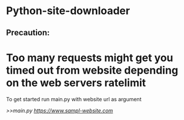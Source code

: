 # Python-site-downloader

## Precaution:
# Too many requests might get you timed out from website depending on the web servers ratelimit

To get started run main.py with website url as argument

<i>>>main.py https://www.sampl-website.com</i>

